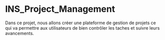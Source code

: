 # INS_Project_Management
Dans ce projet, nous allons créer une plateforme de gestion de projets ce qui va permettre aux utilisateurs de bien contrôler les taches et suivre leurs avancements.
